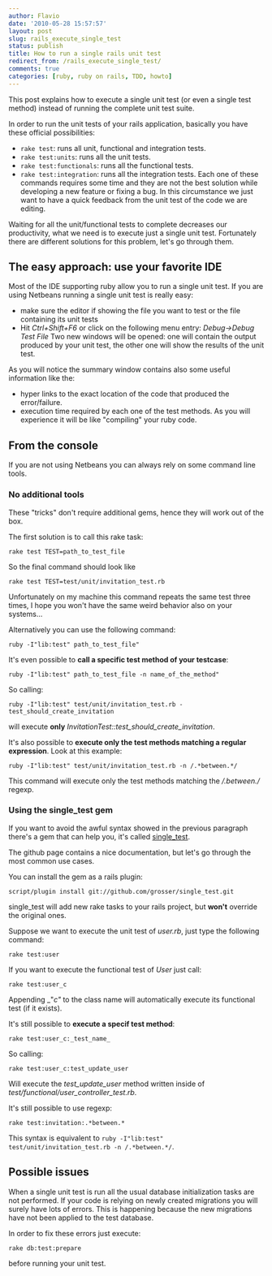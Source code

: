 ```yaml
---
author: Flavio
date: '2010-05-28 15:57:57'
layout: post
slug: rails_execute_single_test
status: publish
title: How to run a single rails unit test
redirect_from: /rails_execute_single_test/
comments: true
categories: [ruby, ruby on rails, TDD, howto]
---
```


This post explains how to execute a single unit test (or even a single test
method) instead of running the complete unit test suite.

In order to run the unit tests of your rails application, basically you have
these official possibilities:

  * `rake test`: runs all unit, functional and integration tests.
  * `rake test:units`: runs all the unit tests.
  * `rake test:functionals`: runs all the functional tests.
  * `rake test:integration`: runs all the integration tests.
Each one of these commands requires some time and they are not the best
solution while developing a new feature or fixing a bug. In this circumstance
we just want to have a quick feedback from the unit test of the code we are
editing.

Waiting for all the unit/functional tests to complete decreases our
productivity, what we need is to execute just a single unit test. Fortunately
there are different solutions for this problem, let's go through them.

## The easy approach: use your favorite IDE

Most of the IDE supporting ruby allow you to run a single unit test. If you
are using Netbeans running a single unit test is really easy:

  * make sure the editor if showing the file you want to test or the file containing its unit tests
  * Hit _Ctrl+Shift+F6_ or click on the following menu entry: _Debug->Debug Test File_
Two new windows will be opened: one will contain the output produced by your
unit test, the other one will show the results of the unit test.

As you will notice the summary window contains also some useful information
like the:

  * hyper links to the exact location of the code that produced the error/failure.
  * execution time required by each one of the test methods.
As you will experience it will be like "compiling" your ruby code.

## From the console

If you are not using Netbeans you can always rely on some command line tools.

### No additional tools

These "tricks" don't require additional gems, hence they will work out of the
box.

The first solution is to call this rake task:

    
    rake test TEST=path_to_test_file

So the final command should look like

    
    rake test TEST=test/unit/invitation_test.rb

Unfortunately on my machine this command repeats the same test three times, I
hope you won't have the same weird behavior also on your systems...

Alternatively you can use the following command:

    
    ruby -I"lib:test" path_to_test_file"

It's even possible to **call a specific test method of your testcase**:

    
    ruby -I"lib:test" path_to_test_file -n name_of_the_method"

So calling:

    
    ruby -I"lib:test" test/unit/invitation_test.rb - test_should_create_invitation

will execute **only** _InvitationTest::test_should_create_invitation_.

It's also possible to **execute only the test methods matching a regular
expression**. Look at this example:

    
    ruby -I"lib:test" test/unit/invitation_test.rb -n /.*between.*/

This command will execute only the test methods matching the _/.*between.*/_
regexp.

### Using the single_test gem

If you want to avoid the awful syntax showed in the previous paragraph there's
a gem that can help you, it's called
[single_test](http://github.com/grosser/single_test).

The github page contains a nice documentation, but let's go through the most
common use cases.

You can install the gem as a rails plugin:

    
    script/plugin install git://github.com/grosser/single_test.git

single_test will add new rake tasks to your rails project, but **won't**
override the original ones.

Suppose we want to execute the unit test of _user.rb_, just type the following
command:

    
    rake test:user

If you want to execute the functional test of _User_ just call:

    
    rake test:user_c

Appending _"_c"_ to the class name will automatically execute its functional
test (if it exists).

It's still possible to **execute a specif test method**:

    
    rake test:user_c:_test_name_

So calling:

    
    rake test:user_c:test_update_user

Will execute the _test_update_user_ method written inside of
_test/functional/user_controller_test.rb_.

It's still possible to use regexp:

    
    rake test:invitation:.*between.*

This syntax is equivalent to `ruby -I"lib:test" test/unit/invitation_test.rb
-n /.*between.*/`.

## Possible issues

When a single unit test is run all the usual database initialization tasks are
not performed. If your code is relying on newly created migrations you will
surely have lots of errors. This is happening because the new migrations have
not been applied to the test database.

In order to fix these errors just execute:

    
    rake db:test:prepare

before running your unit test.

